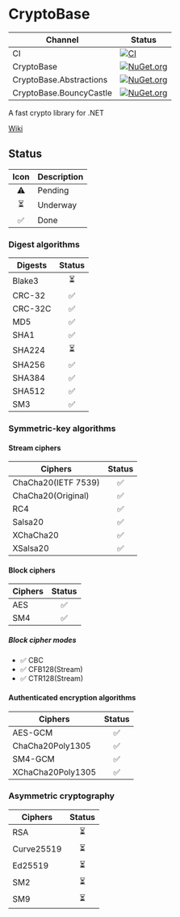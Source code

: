 # CryptoBase
Channel | Status
-|-
CI | [![CI](https://github.com/HMBSbige/CryptoBase/workflows/CI/badge.svg)](https://github.com/HMBSbige/CryptoBase/actions)
CryptoBase | [![NuGet.org](https://img.shields.io/nuget/v/CryptoBase.svg?logo=nuget)](https://www.nuget.org/packages/CryptoBase/)
CryptoBase.Abstractions | [![NuGet.org](https://img.shields.io/nuget/v/CryptoBase.Abstractions.svg?logo=nuget)](https://www.nuget.org/packages/CryptoBase.Abstractions/)
CryptoBase.BouncyCastle | [![NuGet.org](https://img.shields.io/nuget/v/CryptoBase.BouncyCastle.svg?logo=nuget)](https://www.nuget.org/packages/CryptoBase.BouncyCastle/)

A fast crypto library for .NET

[Wiki](https://github.com/HMBSbige/CryptoBase/wiki)

## Status

| Icon | Description |
|:----:|-------------|
⚠️ | Pending
⏳ | Underway
✅ | Done

### Digest algorithms

| Digests | Status |
| ------- |:------:|
Blake3 | ⏳ |
CRC-32 | ✅ |
CRC-32C | ✅ |
MD5 | ✅ |
SHA1 | ✅ |
SHA224 | ⏳ |
SHA256 | ✅ |
SHA384 | ✅ |
SHA512 | ✅ |
SM3 | ✅ |

### Symmetric-key algorithms
#### Stream ciphers

| Ciphers | Status |
| ------- |:------:|
ChaCha20(IETF 7539) | ✅ |
ChaCha20(Original) | ✅ |
RC4 | ✅ |
Salsa20 | ✅ |
XChaCha20 | ✅ |
XSalsa20 | ✅ |

#### Block ciphers

| Ciphers | Status |
| ------- |:------:|
AES | ✅ |
SM4 | ✅ |

##### Block cipher modes

* ✅ CBC
* ✅ CFB128(Stream)
* ✅ CTR128(Stream)

#### Authenticated encryption algorithms

| Ciphers | Status |
| ------- |:------:|
AES-GCM | ✅ |
ChaCha20Poly1305 | ✅ |
SM4-GCM | ✅ |
XChaCha20Poly1305 | ✅ |

### Asymmetric cryptography

| Ciphers | Status |
| ------- |:------:|
RSA | ⏳ |
Curve25519 | ⏳ |
Ed25519 | ⏳ |
SM2 | ⏳ |
SM9 | ⏳ |
